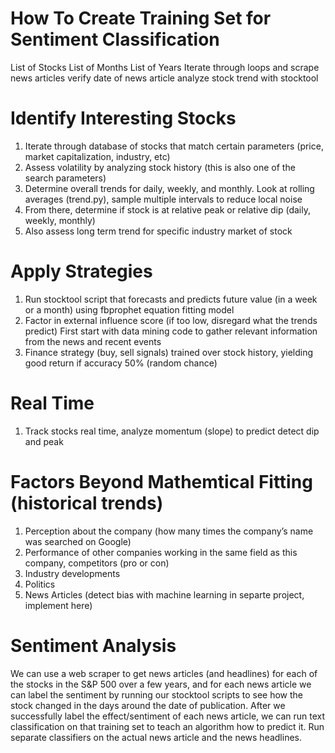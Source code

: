 
How To Create Training Set for Sentiment Classification
========================================================
List of Stocks
List of Months
List of Years
Iterate through loops and scrape news articles 
verify date of news article
analyze stock trend with stocktool





Identify Interesting Stocks
===========================
1. Iterate through database of stocks that match certain parameters (price, market capitalization, industry, etc)
2. Assess volatility by analyzing stock history (this is also one of the search parameters)
3. Determine overall trends for daily, weekly, and monthly. Look at rolling averages (trend.py), sample multiple intervals to reduce local noise
4. From there, determine if stock is at relative peak or relative dip (daily, weekly, monthly)
5. Also assess long term trend for specific industry market of stock



Apply Strategies
=================
1. Run stocktool script that forecasts and predicts future value (in a week or a month) using fbprophet equation fitting model 
2. Factor in external influence score (if too low, disregard what the trends predict)
	First start with data mining code to gather relevant information from the news and recent events
3. Finance strategy (buy, sell signals) trained over stock history, yielding good return if accuracy  50% (random chance)

Real Time
=========
1. Track stocks real time, analyze momentum (slope) to predict detect dip and peak


Factors Beyond Mathemtical Fitting (historical trends)
======================================================
1. Perception about the company (how many times the company’s name was searched on Google)
2. Performance of other companies working in the same field as this company, competitors (pro or con)
3. Industry developments
4. Politics
5. News Articles (detect bias with machine learning in separte project, implement here)


Sentiment Analysis
==================
We can use a web scraper to get news articles (and headlines) for each of the stocks in the S&P 500 over a few years, and for each news article we can label the sentiment by running our stocktool scripts to see how the stock changed in the days around the date of publication. After we successfully label the effect/sentiment of each news article, we can run text classification on that training set to teach an algorithm how to predict it. Run separate classifiers on the actual news article and the news headlines. 



